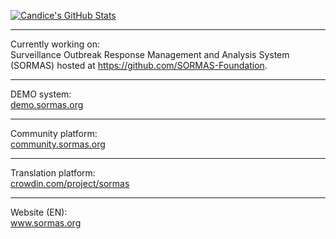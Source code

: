 [![Candice's GitHub Stats](https://github-readme-stats.vercel.app/api?username=candice-louw&show_icons=true&locale=en&theme=transparent&hide_border=false&icon_color=162148&title_color=2D375A)](https://github.com/candice-louw/github-readme-stats)
<!--[![Candice's GitHub stats-light](https://github-readme-stats.vercel.app/api?username=candice-louw&show_icons=true&hide_border=true&locale=de&theme=graywhite#gh-light-mode-only)](https://github.com/candice-louw/github-readme-stats)-->
<hr/>

Currently working on: <br/>
Surveillance Outbreak Response Management and Analysis System</a> (SORMAS) hosted at https://github.com/SORMAS-Foundation.
<!--[![Crowdin](https://badges.crowdin.net/sormas/localized.svg)](https://crowdin.com/project/sormas)-->

<hr/>

DEMO system: <br/>
<a href="https://sormas.org/demo-system-login/">demo.sormas.org</a>
<br/>
<hr/>

Community platform: <br/>
<a href="https://community.sormas.org/" target="_blank">community.sormas.org</a>
<br/>
<hr/>

Translation platform: <br/>
<a href="https://crowdin.com/project/sormas" target="_blank">crowdin.com/project/sormas</a>
<br/>
<hr/>

Website (EN): <br/>
<a href="https://sormas.org/">www.sormas.org</a><br/>
<!--SORMAS DE (Deutsch) | <a href="https://www.sormas-oegd.de/">www.sormas-oegd.de</a>

<hr/>

**Candice-Louw/Candice-Louw** is a ✨ _special_ ✨ repository because its `README.md` (this file) appears on your GitHub profile.

Here are some ideas to get you started:
### Hi there 👋
- 🔭 I’m currently working on ...
- 🌱 I’m currently learning ...
- 👯 I’m looking to collaborate on ...
- 🤔 I’m looking for help with ...
- 💬 Ask me about ...
- 📫 How to reach me: ...
- 😄 Pronouns: ...
- ⚡ Fun fact: ...
![SORMAS_logo](https://user-images.githubusercontent.com/65529128/140307169-fa3856c8-635d-4e33-95e5-050f4462d550.png)

https://raw.githubusercontent.com/hzi-braunschweig/SORMAS-Project/development/logo.png
https://github.com/hzi-braunschweig/SORMAS-Project 
-->
